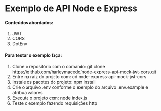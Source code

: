 <h1>Exemplo de API Node e Express</h1>

<h4>Conteúdos abordados:</h4>
<ol>
    <li>JWT</li>
    <li>CORS</li>
    <li>DotEnv</li>
</ol>

<h4>Para testar o exemplo faça:</h4>
<ol>
    <li>Clone o repositório com o comando: git clone https://github.com/harleymacedo/node-express-api-mock-jwt-cors.git</li>
    <li>Entre na raiz do projeto com: cd node-express-api-mock-jwt-cors</li>
    <li>Instale os pacotes do projeto: npm install</li>
    <li>Crie o arquivo .env conforme o exemplo do arquivo .env.example e atribua valores</li>
    <li>Execute o projeto com: node index.js</li>
    <li>Teste o exemplo fazendo requisições http</li>
</ol>